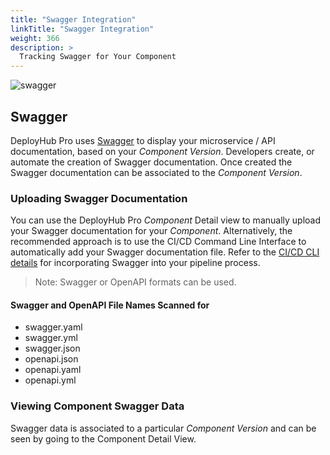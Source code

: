 ```yaml
---
title: "Swagger Integration"
linkTitle: "Swagger Integration"
weight: 366
description: >
  Tracking Swagger for Your Component
---
```


![swagger](/userguide/images/Swagger-logo.png)

## Swagger

DeployHub Pro uses [Swagger](https://swagger.io/) to display your microservice / API documentation, based on your _Component Version_. Developers create, or automate the creation of Swagger documentation. Once created the Swagger documentation can be associated to the _Component Version_.

### Uploading Swagger Documentation

You can use the DeployHub Pro _Component_ Detail view to manually upload your Swagger documentation for your _Component_. Alternatively, the recommended approach is to use the CI/CD Command Line Interface to automatically add your Swagger documentation file. Refer to the [CI/CD CLI details](https://github.com/ortelius/ortelius-cli/blob/main/doc/dh.md) for incorporating Swagger into your pipeline process.

> Note: Swagger or OpenAPI formats can be used.

#### Swagger and OpenAPI File Names Scanned for

- swagger.yaml
- swagger.yml
- swagger.json
- openapi.json
- openapi.yaml
- openapi.yml

### Viewing Component Swagger Data

Swagger data is associated to a particular _Component Version_ and can be seen by going to the Component Detail View.
